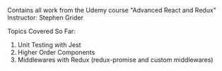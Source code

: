 Contains all work from the Udemy course "Advanced React and Redux"
Instructor: Stephen Grider

Topics Covered So Far:
  1. Unit Testing with Jest
  2. Higher Order Components
  3. Middlewares with Redux (redux-promise and custom middlewares)
